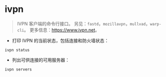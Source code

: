 # ivpn

> IVPN 客户端的命令行接口。
> 另见：`fastd`，`mozillavpn`，`mullvad`，`warp-cli`。
> 更多信息：<https://www.ivpn.net>。

- 打印 IVPN 的当前状态，包括连接和防火墙状态：

`ivpn status`

- 列出可供连接的可用服务器：

`ivpn servers`